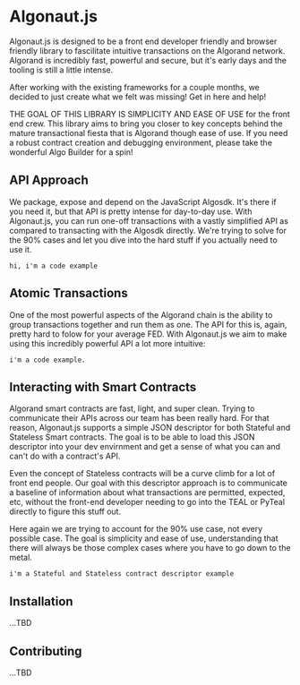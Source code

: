 # Algonaut.js

Algonaut.js is designed to be a front end developer friendly and browser friendly library to fascilitate intuitive transactions on the Algorand network.  Algorand is incredibly fast, powerful and secure, but it's early days and the tooling is still a little intense.

After working with the existing frameworks for a couple months, we decided to just create what we felt was missing!  Get in here and help!

THE GOAL OF THIS LIBRARY IS SIMPLICITY AND EASE OF USE for the front end crew.  This library aims to bring you closer to key concepts behind the mature transactional fiesta that is Algorand though ease of use.  If you need a robust contract creation and debugging environment, please take the wonderful Algo Builder for a spin!

## API Approach

We package, expose and depend on the JavaScript Algosdk.  It's there if you need it, but that API is pretty intense for day-to-day use.  With Algonaut.js, you can run one-off transactions with a vastly simplified API as compared to transacting with the Algosdk directly.  We're trying to solve for the 90% cases and let you dive into the hard stuff if you actually need to use it.

``` hi, i'm a code example ```

## Atomic Transactions

One of the most powerful aspects of the Algorand chain is the ability to group transactions together and run them as one.  The API for this is, again, pretty hard to folow for your average FED.  With Algonaut.js we aim to make using this incredibly powerful API a lot more intuitive:

``` i'm a code example. ```

## Interacting with Smart Contracts

Algorand smart contracts are fast, light, and super clean.  Trying to communicate their APIs across our team has been really hard.  For that reason, Algonaut.js supports a simple JSON descriptor for both Stateful and Stateless Smart contracts.  The goal is to be able to load this JSON descriptor into your dev envirnment and get a sense of what you can and can't do with a contract's API.

Even the concept of Stateless contracts will be a curve climb for a lot of front end people.  Our goal with this descriptor approach is to communicate a baseline of information about what transactions are permitted, expected, etc, without the front-end developer needing to go into the TEAL or PyTeal directly to figure this stuff out.

Here again we are trying to account for the 90% use case, not every possible case.  The goal is simplicity and ease of use, understanding that there will always be those complex cases where you have to go down to the metal.

``` i'm a Stateful and Stateless contract descriptor example ```

## Installation

...TBD


## Contributing

...TBD